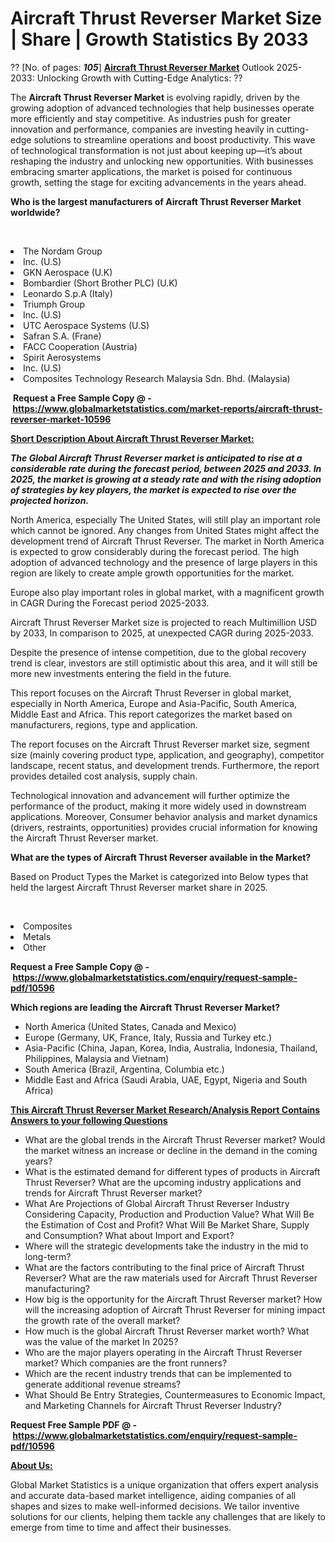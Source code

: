 <H1>Aircraft Thrust Reverser Market Size | Share | Growth Statistics By 2033</H1><p>?? [No. of pages:&nbsp;<strong><em>105</em></strong>]&nbsp;<strong><a href="https://www.globalmarketstatistics.com/market-reports/aircraft-thrust-reverser-market-10596">Aircraft Thrust Reverser&nbsp;Market</a></strong>&nbsp;Outlook 2025-2033: Unlocking Growth with Cutting-Edge Analytics: ??</p><p>The <strong>Aircraft Thrust Reverser Market</strong> is evolving rapidly, driven by the growing adoption of advanced technologies that help businesses operate more efficiently and stay competitive. As industries push for greater innovation and performance, companies are investing heavily in cutting-edge solutions to streamline operations and boost productivity. This wave of technological transformation is not just about keeping up&mdash;it&rsquo;s about reshaping the industry and unlocking new opportunities. With businesses embracing smarter applications, the market is poised for continuous growth, setting the stage for exciting advancements in the years ahead.</p><p><strong>Who is the largest manufacturers of Aircraft Thrust Reverser Market worldwide?</strong></p><p>&nbsp;<li>The Nordam Group<li> Inc. (U.S)<li>GKN Aerospace (U.K)<li>Bombardier (Short Brother PLC) (U.K)<li>Leonardo S.p.A (Italy)<li>Triumph Group<li> Inc. (U.S)<li>UTC Aerospace Systems (U.S)<li>Safran S.A. (Frane)<li>FACC Cooperation (Austria)<li>Spirit Aerosystems<li> Inc. (U.S)<li>Composites Technology Research Malaysia Sdn. Bhd. (Malaysia)</p><p>&nbsp;<strong>Request a Free Sample Copy @ -&nbsp;<a href="https://www.globalmarketstatistics.com/market-reports/aircraft-thrust-reverser-market-10596">https://www.globalmarketstatistics.com/market-reports/aircraft-thrust-reverser-market-10596</a></strong></p><p><strong><u>Short Description About Aircraft Thrust Reverser Market:</u></strong></p><p><strong><em>The Global Aircraft Thrust Reverser market is anticipated to rise at a considerable rate during the forecast period, between 2025 and 2033. In 2025, the market is growing at a steady rate and with the rising adoption of strategies by key players, the market is expected to rise over the projected horizon.</em></strong></p><p>North America, especially The United States, will still play an important role which cannot be ignored. Any changes from United States might affect the development trend of Aircraft Thrust Reverser. The market in North America is expected to grow considerably during the forecast period. The high adoption of advanced technology and the presence of large players in this region are likely to create ample growth opportunities for the market.</p><p>Europe also play important roles in global market, with a magnificent growth in CAGR During the Forecast period 2025-2033.</p><p>Aircraft Thrust Reverser Market size is projected to reach Multimillion USD by 2033, In comparison to 2025, at unexpected CAGR during 2025-2033.</p><p>Despite the presence of intense competition, due to the global recovery trend is clear, investors are still optimistic about this area, and it will still be more new investments entering the field in the future.</p><p>This report focuses on the Aircraft Thrust Reverser in global market, especially in North America, Europe and Asia-Pacific, South America, Middle East and Africa. This report categorizes the market based on manufacturers, regions, type and application.</p><p>The report focuses on the Aircraft Thrust Reverser market size, segment size (mainly covering product type, application, and geography), competitor landscape, recent status, and development trends. Furthermore, the report provides detailed cost analysis, supply chain.</p><p>Technological innovation and advancement will further optimize the performance of the product, making it more widely used in downstream applications. Moreover, Consumer behavior analysis and market dynamics (drivers, restraints, opportunities) provides crucial information for knowing the Aircraft Thrust Reverser market.</p><p><strong>What are the types of Aircraft Thrust Reverser available in the Market?</strong></p><p>Based on Product Types the Market is categorized into Below types that held the largest Aircraft Thrust Reverser market share in 2025.</p><p>&nbsp;<li>Composites<li> Metals<li> Other&nbsp;</p><p><strong>Request a Free Sample Copy @ -&nbsp;<a href="https://www.globalmarketstatistics.com/enquiry/request-sample-pdf/10596">https://www.globalmarketstatistics.com/enquiry/request-sample-pdf/10596</a></strong></p><p><strong>Which regions are leading the Aircraft Thrust Reverser Market?</strong></p><ul><li>North America (United States, Canada and Mexico)</li><li>Europe (Germany, UK, France, Italy, Russia and Turkey etc.)</li><li>Asia-Pacific (China, Japan, Korea, India, Australia, Indonesia, Thailand, Philippines, Malaysia and Vietnam)</li><li>South America (Brazil, Argentina, Columbia etc.)</li><li>Middle East and Africa (Saudi Arabia, UAE, Egypt, Nigeria and South Africa)</li></ul><p><strong><u>This Aircraft Thrust Reverser Market Research/Analysis Report Contains Answers to your following Questions</u></strong></p><ul><li>What are the global trends in the Aircraft Thrust Reverser market? Would the market witness an increase or decline in the demand in the coming years?</li><li>What is the estimated demand for different types of products in Aircraft Thrust Reverser? What are the upcoming industry applications and trends for Aircraft Thrust Reverser market?</li><li>What Are Projections of Global Aircraft Thrust Reverser Industry Considering Capacity, Production and Production Value? What Will Be the Estimation of Cost and Profit? What Will Be Market Share, Supply and Consumption? What about Import and Export?</li><li>Where will the strategic developments take the industry in the mid to long-term?</li><li>What are the factors contributing to the final price of Aircraft Thrust Reverser? What are the raw materials used for Aircraft Thrust Reverser manufacturing?</li><li>How big is the opportunity for the Aircraft Thrust Reverser market? How will the increasing adoption of Aircraft Thrust Reverser for mining impact the growth rate of the overall market?</li><li>How much is the global Aircraft Thrust Reverser market worth? What was the value of the market In 2025?</li><li>Who are the major players operating in the Aircraft Thrust Reverser market? Which companies are the front runners?</li><li>Which are the recent industry trends that can be implemented to generate additional revenue streams?</li><li>What Should Be Entry Strategies, Countermeasures to Economic Impact, and Marketing Channels for Aircraft Thrust Reverser Industry?</li></ul><p><strong>Request Free Sample PDF @ -&nbsp;<a href="https://www.globalmarketstatistics.com/enquiry/request-sample-pdf/10596">https://www.globalmarketstatistics.com/enquiry/request-sample-pdf/10596</a></strong></p><p><strong><u>About Us:</u></strong></p><p>Global Market Statistics&nbsp;is a unique organization that offers expert analysis and accurate data-based market intelligence, aiding companies of all shapes and sizes to make well-informed decisions. We tailor inventive solutions for our clients, helping them tackle any challenges that are likely to emerge from time to time and affect their businesses.</p>
